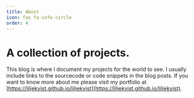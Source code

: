 ```yaml
---
title: About
icon: fas fa-info-circle
order: 4
---
```



# A collection of projects.
This blog is where I document my projects for the world to see. I usually include links to the sourcecode or code snippets in the blog posts. If you want to know more about me please visit my portfolio at [https://liljekvist.github.io/liljekvist](https://liljekvist.github.io/liljekvist).
